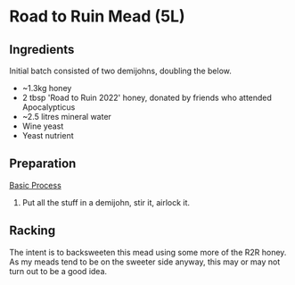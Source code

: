 # Road to Ruin Mead (5L)

## Ingredients

Initial batch consisted of two demijohns, doubling the below.

* ~1.3kg honey
* 2 tbsp 'Road to Ruin 2022' honey, donated by friends who attended Apocalypticus
* ~2.5 litres mineral water
* Wine yeast
* Yeast nutrient

## Preparation

[Basic Process](../Process.md)

1. Put all the stuff in a demijohn, stir it, airlock it.

## Racking

The intent is to backsweeten this mead using some more of the R2R honey. As my meads tend to be on the sweeter side anyway, this may or may not turn out to be a good idea.

